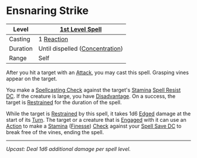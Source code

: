 # Ensnaring Strike

| Level    | [1st Level Spell](1st%20Level%20Spells.md)                     |
| -------- | -------------------------------------------------------------- |
| Casting  | 1 [Reaction](../../../../Game%20Procedures/Combat/Reaction.md) |
| Duration | Until dispelled ([Concentration](../../Concentration.md))      |
| Range    | Self                                                           |

After you hit a target with an [Attack](../../../../Game%20Procedures/Combat/Attack.md), you may cast this spell. Grasping vines appear on the target.

You make a [Spellcasting Check](../../../Spellcasting/Spellcasting%20Check.md) against the target's [Stamina](../../../../Player%20Characters/Attributes/Stamina.md) [Spell Resist DC](../../../Spellcasting/Spell%20Resist%20DC.md). If the creature is large, you have [Disadvantage](../../../../Game%20Procedures/Die%20Rolling%20Mechanics/Disadvantage.md). On a success, the target is [Restrained](../../../../Game%20Procedures/Conditions/Restrained.md) for the duration of the spell.

While the target is [Restrained](../../../../Game%20Procedures/Conditions/Restrained.md) by this spell, it takes 1d6 [Edged](../../../../Game%20Procedures/Combat/Damage/Damage%20Types/Edged.md) damage at the start of its [Turn](../../../../Game%20Procedures/Core%20Procedures/Turn.md). The target or a creature that is [Engaged](../../../../Game%20Procedures/Conditions/Engaged.md) with it can use an [Action](../../../../Game%20Procedures/Core%20Procedures/Action.md) to make a [Stamina](../../../../Player%20Characters/Attributes/Stamina.md) ([Finesse](../../../../Player%20Characters/Skills/Secondary%20Skills/Finesse.md)) [Check](../../../../Game%20Procedures/Core%20Procedures/Check.md) against your [Spell Save DC](../../../Spellcasting/Spell%20Save%20DC.md) to break free of the vines, ending the spell.

---
*Upcast: Deal 1d6 additional damage per spell level.*
